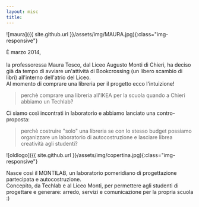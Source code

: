 ```yaml
---
layout: misc
title:
---
```

![maura]({{ site.github.url }}/assets/img/MAURA.jpg){:class="img-responsive"}

È marzo 2014,<br><br>
la professoressa Maura Tosco, dal Liceo Augusto Monti di Chieri, ha deciso già da tempo di avviare un'attività di Bookcrossing (un libero scambio di libri) all'interno dell'atrio del Liceo.<br>
Al momento di comprare una libreria per il progetto ecco l'intuizione!
>perchè comprare una libreria all'IKEA per la scuola quando a Chieri abbiamo un Techlab?

Ci siamo così incontrati in laboratorio e abbiamo lanciato una contro-proposta:
>perchè costruire "solo" una libreria se con lo stesso budget possiamo organizzare un laboratorio di autocostruzione e lasciare librea creatività agli studenti?

![oldlogo]({{ site.github.url }}/assets/img/copertina.jpg){:class="img-responsive"}


Nasce così il MONTILAB, un laboratorio pomeridiano di progettazione partecipata e autocostruzione.<br>
Concepito, da Techlab e al Liceo Monti,
per permettere agli studenti di progettare e generare: arredo, servizi e comunicazione per la propria scuola :)
